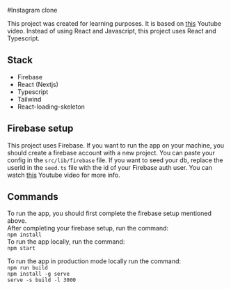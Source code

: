 #Instagram clone 

This project was created for learning purposes. It is based on [this](https://www.youtube.com/channel/UC1DUQiZduv_yNZy0O7n_iHA) Youtube video. Instead of using React and Javascript, this project uses React and Typescript.

## Stack
- Firebase
- React (Nextjs)
- Typescript
- Tailwind
- React-loading-skeleton

## Firebase setup
This project uses Firebase. If you want to run the app on your machine, you should create a firebase account with a new project. You can paste your config in the `src/lib/firebase` file. If you want to seed your db, replace the userId in the `seed.ts` file with the id of your Firebase auth user. You can watch [this](https://www.youtube.com/channel/UC1DUQiZduv_yNZy0O7n_iHA) Youtube video for more info.

## Commands
To run the app, you should first complete the firebase setup mentioned above. <br>
After completing your firebase setup, run the command: <br>
`npm install` <br>
To run the app locally, run the command: <br>
`npm start` <br>

To run the app in production mode locally run the command: <br>
`npm run build` <br>
`npm install -g serve` <br>
`serve -s build -l 3000` <br>






